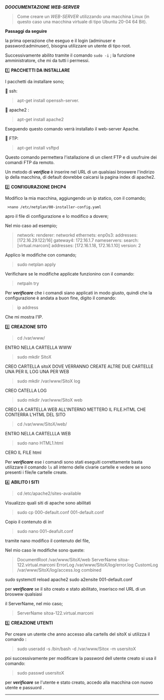 ***DOOCUMENTAZIONE WEB-SERVER***
>Come creare un _WEB-SERVER_  utilizzando una macchina Linux (in questo caso una macchina virtuale di tipo Ubuntu 20-04 64 Bit).

**Passaggi da seguire** 

la prima operazione che eseguo e il login (adminuser e password:adminuser), bisogna utilizzare un utente di tipo root. 

Successivamente abilito tramite il comando `sudo -i` ; la funzione amministratore, che mi da tutti i 
permessi.

:one: **PACCHETTI DA INSTALLARE**

I pacchetti da installare sono; 

:small_orange_diamond: ssh:
 
 >apt-get install openssh-server.
 
:small_orange_diamond: apache2 :  
 
 > apt-get install apache2
 
Eseguendo questo comando verrà installato il web-server Apache.

:small_orange_diamond: FTP: 

>apt-get install vsftpd
 
Questo comando permettera l'istallazione di un client FTP e di usufruire dei comandi FTP da remoto.


Un metodo di ***verifica*** è inserire nel URL di un qualsiasi broswere l'indirizo ip della macchina, di default dovrebbe caicarsi la pagina index di apache2.


:two: **CONFIGURAZIONE DHCP4**

Modifico la mia macchina, aggiungendo un  ip statico, con il comando;

     >nano /etc/netplan/00-installer-config.yaml 
     
apro il file di configurazione e lo modifico a dovere;

Nel mio caso ad esempio;

>network:
>  renderer: networkd
>  ethernets:
>    enp0s3:
>      addresses: [172.16.29.122/16]
>      gateway4: 172.16.1.7
>      nameservers:
>        search: [virtual.marconi]
>        addresses: [172.16.1.18, 172.16.1.10] 
>  version: 2

Applico le modifiche con comando;

>sudo netplan apply 

Verifichare se le modifiche applicate funzionino con il comando:

> netpaln try
         
Per ***verificare*** che i comandi siano applicati in modo giusto, quindi che la configurazione è andata a buon fine, digito il comando:

>ip address

Che mi mostra l'IP.
 
:three: **CREAZIONE SITO**

>cd /var/www/ 

ENTRO NELLA CARTELLA WWW

>sudo mkdir SitoX  

CREO CARTELLA sitoX DOVE VERRANNO CREATE ALTRE DUE CARTELLE UNA PER IL LOG UNA PER WEB
 
>sudo mkdir /var/www/SitoX log  

CREO CATELLA LOG

>sudo mkdir /var/www/SitoX web 

CREO LA CARTELLA WEB ALL'INTERNO METTERO IL FILE.HTML CHE CONTERRA L'HTML DEL SITO

>cd /var/www/SitoX/web/ 

ENTRO NELLA CARTELLLA WEB

>sudo nano HTML1.html  

CERO IL FILE html


Per ***verificare*** ese i comandi sono stati eseguiti correttamente basta utilizzare il comando `ls` all interno delle cìvarie cartelle e vedere se sono presenti i file/le cartelle create. 

:four: **ABILITO I SITI**

>cd /etc/apache2/sites-available

Visualizzo quali siti di apache sono abilitati
 
 >sudo cp 000-default.conf 001-default.conf
 
 Copio il contenuto di in 
  
  >sudo nano 001-deafult.conf  
  
  tramite nano modifico il contenuto del file,
  
  Nel mio caso le modifiche sono queste:
 
  >   DocumentRoot /var/www/SitoX/web
  >  ServerName sitoa-122.virtual.marconi
  >   ErrorLog /var/www/SitoX/log/error.log
  >  CustomLog /var/www/SitoX/log/access.log combined
  
sudo systemctl reload apache2
sudo a2ensite 001-default.conf

per ***verificare***  se il sito creato e stato abilitato, inserisco nel URL di un broswew qualsiasi 

il ServerName, nel mio caso;

>ServerName sitoa-122.virtual.marconi

:five: **CREAZIONE UTENTI**

Per creare un utente che anno accesso alla cartells del sitoX si utilizza il comando :

   >sudo useradd -s /bin/bash -d /var/www/Sitox -m usersitoX

poi successivamente per modificare la password dell utente creato si usa il comando:

>sudo passwd usersitoX

per ***verificare*** se l'utente e stato creato, accedo alla macchina con nuovo utente e passuord .




--------------------------------------------------
